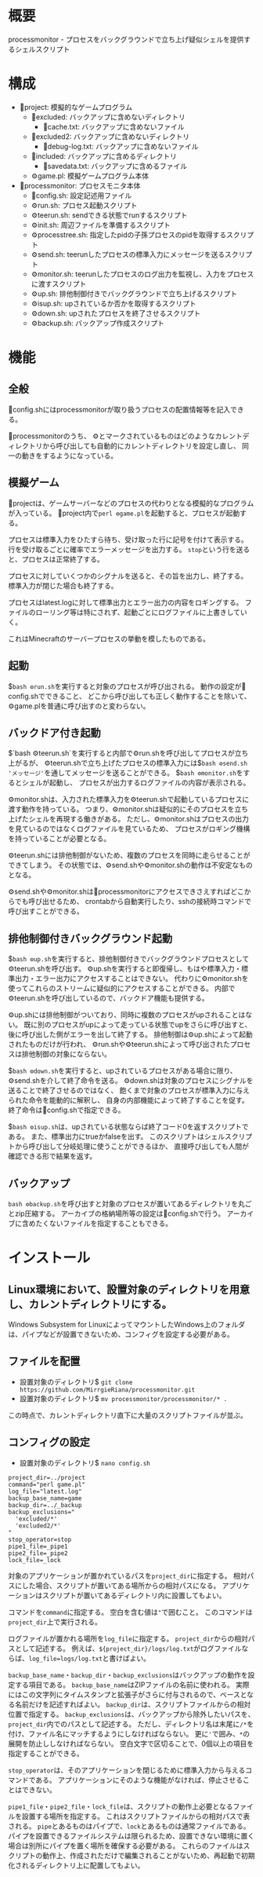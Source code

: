 
# 概要

processmonitor - プロセスをバックグラウンドで立ち上げ疑似シェルを提供するシェルスクリプト

# 構成

- 📂project: 模擬的なゲームプログラム
  - 📂excluded: バックアップに含めないディレクトリ
    - 📄cache.txt: バックアップに含めないファイル
  - 📂excluded2: バックアップに含めないディレクトリ
    - 📄debug-log.txt: バックアップに含めないファイル
  - 📂included: バックアップに含めるディレクトリ
    - 📄savedata.txt: バックアップに含めるファイル
  - ⚙game.pl: 模擬ゲームプログラム本体
- 📂processmonitor: プロセスモニタ本体
  - 📝config.sh: 設定記述用ファイル
  - ⚙run.sh: プロセス起動スクリプト
  - ⚙teerun.sh: sendできる状態でrunするスクリプト
  - ⚙init.sh: 周辺ファイルを準備するスクリプト
  - ⚙processtree.sh: 指定したpidの子孫プロセスのpidを取得するスクリプト
  - ⚙send.sh: teerunしたプロセスの標準入力にメッセージを送るスクリプト
  - ⚙monitor.sh: teerunしたプロセスのログ出力を監視し、入力をプロセスに渡すスクリプト
  - ⚙up.sh: 排他制御付きでバックグラウンドで立ち上げるスクリプト
  - ⚙isup.sh: upされているか否かを取得するスクリプト
  - ⚙down.sh: upされたプロセスを終了させるスクリプト
  - ⚙backup.sh: バックアップ作成スクリプト

# 機能

## 全般

📝config.shにはprocessmonitorが取り扱うプロセスの配置情報等を記入できる。

📂processmonitorのうち、
⚙とマークされているものはどのようなカレントディレクトリから呼び出しても自動的にカレントディレクトリを設定し直し、
同一の動きをするようになっている。

## 模擬ゲーム

📂projectは、ゲームサーバーなどのプロセスの代わりとなる模擬的なプログラムが入っている。
📂project内で`perl ⚙game.pl`を起動すると、プロセスが起動する。

プロセスは標準入力をひたすら待ち、受け取った行に記号を付けて表示する。
行を受け取るごとに確率でエラーメッセージを出力する。
`stop`という行を送ると、プロセスは正常終了する。

プロセスに対していくつかのシグナルを送ると、その旨を出力し、終了する。
標準入力が閉じた場合も終了する。

プロセスはlatest.logに対して標準出力とエラー出力の内容をロギングする。
ファイルのローリング等は特にされず、起動ごとにログファイルに上書きしていく。

これはMinecraftのサーバープロセスの挙動を模したものである。

## 起動

$`bash ⚙run.sh`を実行すると対象のプロセスが呼び出される。
動作の設定が📝config.shでできること、
どこから呼び出しても正しく動作することを除いて、
⚙game.plを普通に呼び出すのと変わらない。

## バックドア付き起動

$`bash ⚙teerun.sh`を実行すると内部で⚙run.shを呼び出してプロセスが立ち上がるが、
⚙teerun.shで立ち上げたプロセスの標準入力には$`bash ⚙send.sh 'メッセージ'`を通してメッセージを送ることができる。
$`bash ⚙monitor.sh`をするとシェルが起動し、
プロセスが出力するログファイルの内容が表示される。

⚙monitor.shは、入力された標準入力を⚙teerun.shで起動しているプロセスに渡す動作を持っている。
つまり、⚙monitor.shは疑似的にそのプロセスを立ち上げたシェルを再現する働きがある。
ただし、⚙monitor.shはプロセスの出力を見ているのではなくログファイルを見ているため、
プロセスがロギング機構を持っていることが必要となる。

⚙teerun.shには排他制御がないため、複数のプロセスを同時に走らせることができてしまう。
その状態では、⚙send.shや⚙monitor.shの動作は不安定なものとなる。

⚙send.shや⚙monitor.shは📂processmonitorにアクセスできさえすればどこからでも呼び出せるため、
crontabから自動実行したり、sshの接続時コマンドで呼び出すことができる。

## 排他制御付きバックグラウンド起動

$`bash ⚙up.sh`を実行すると、排他制御付きでバックグラウンドプロセスとして⚙teerun.shを呼び出す。
⚙up.shを実行すると即復帰し、もはや標準入力・標準出力・エラー出力にアクセスすることはできない。
代わりに⚙monitor.shを使ってこれらのストリームに疑似的にアクセスすることができる。
内部で⚙teerun.shを呼び出しているので、バックドア機能も提供する。

⚙up.shには排他制御がついており、同時に複数のプロセスがupされることはない。
既に別のプロセスがupによって走っている状態でupをさらに呼び出すと、
後に呼び出した側がエラーを出して終了する。
排他制御は⚙up.shによって起動されたものだけが行われ、
⚙run.shや⚙teerun.shによって呼び出されたプロセスは排他制御の対象にならない。

$`bash ⚙down.sh`を実行すると、upされているプロセスがある場合に限り、
⚙send.shを介して終了命令を送る。
⚙down.shは対象のプロセスにシグナルを送ることで終了させるのではなく、
飽くまで対象のプロセスが標準入力に与えられた命令を能動的に解釈し、
自身の内部機能によって終了することを促す。
終了命令は📝config.shで指定できる。

$`bash ⚙isup.sh`は、upされている状態ならば終了コード0を返すスクリプトである。
また、標準出力にtrueかfalseを出す。
このスクリプトはシェルスクリプトから呼び出して分岐処理に使うことができるほか、
直接呼び出しても人間が確認できる形で結果を返す。

## バックアップ

`bash ⚙backup.sh`を呼び出すと対象のプロセスが置いてあるディレクトリを丸ごとzip圧縮する。
アーカイブの格納場所等の設定は📝config.shで行う。
アーカイブに含めたくないファイルを指定することもできる。

# インストール

## Linux環境において、設置対象のディレクトリを用意し、カレントディレクトリにする。

Windows Subsystem for LinuxによってマウントしたWindows上のフォルダは、パイプなどが設置できないため、コンフィグを設定する必要がある。

## ファイルを配置

- 設置対象のディレクトリ$ `git clone https://github.com/MirrgieRiana/processmonitor.git`
- 設置対象のディレクトリ$ `mv processmonitor/processmonitor/* .`

この時点で、カレントディレクトリ直下に大量のスクリプトファイルが並ぶ。

## コンフィグの設定

- 設置対象のディレクトリ$ `nano config.sh`

```
project_dir=../project
command="perl game.pl"
log_file="latest.log"
backup_base_name=game
backup_dir=../_backup
backup_exclusions="
  'excluded/*'
  'excluded2/*'
"
stop_operator=stop
pipe1_file=_pipe1
pipe2_file=_pipe2
lock_file=_lock
```

対象のアプリケーションが置かれているパスを`project_dir`に指定する。
相対パスにした場合、スクリプトが置いてある場所からの相対パスになる。
アプリケーションはスクリプトが置いてあるディレクトリ内に設置してもよい。

コマンドを`command`に指定する。
空白を含む値は`"`で囲むこと。
このコマンドは`project_dir`上で実行される。

ログファイルが置かれる場所を`log_file`に指定する。
`project_dir`からの相対パスとして記述する。
例えば、`${project_dir}/logs/log.txt`がログファイルならば、`log_file=logs/log.txt`と書けばよい。

`backup_base_name`・`backup_dir`・`backup_exclusions`はバックアップの動作を設定する項目である。
`backup_base_name`はZIPファイルの名前に使われる。
実際にはこの文字列にタイムスタンプと拡張子がさらに付与されるので、ベースとなる名前だけを記述すればよい。
`backup_dir`は、スクリプトファイルからの相対位置で指定する。
`backup_exclusions`は、バックアップから除外したいパスを、`project_dir`内でのパスとして記述する。
ただし、ディレクトリ名は末尾に`/*`を付け、ファイル名にマッチするようにしなければならない。
更に`'`で囲み、`*`の展開を防止ししなければならない。
空白文字で区切ることで、0個以上の項目を指定することができる。

`stop_operator`は、そのアプリケーションを閉じるために標準入力から与えるコマンドである。
アプリケーションにそのような機能がなければ、停止させることはできない。

`pipe1_file`・`pipe2_file`・`lock_file`は、スクリプトの動作上必要となるファイルを設置する場所を指定する。
これはスクリプトファイルからの相対パスで表される。
`pipe`とあるものはパイプで、`lock`とあるものは通常ファイルである。
パイプを設置できるファイルシステムは限られるため、設置できない環境に置く場合は別所にパイプを置く場所を確保する必要がある。
これらのファイルはスクリプトの動作上、作成されただけで編集されることがないため、再起動で初期化されるディレクトリ上に配置してもよい。


